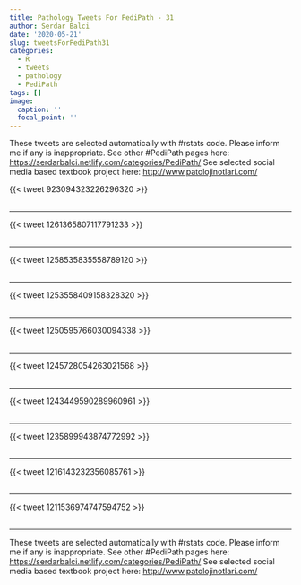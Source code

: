 ```yaml
---
title: Pathology Tweets For PediPath - 31
author: Serdar Balci
date: '2020-05-21'
slug: tweetsForPediPath31
categories:
  - R
  - tweets
  - pathology
  - PediPath
tags: []
image:
  caption: ''
  focal_point: ''
---
```



These tweets are selected automatically with #rstats code. Please inform me if any is inappropriate.
See other #PediPath pages here: https://serdarbalci.netlify.com/categories/PediPath/ 
See selected social media based textbook project here: http://www.patolojinotlari.com/

{{< tweet 923094323226296320 >}}
<br>
<br>
<hr>
{{< tweet 1261365807117791233 >}}
<br>
<br>
<hr>
{{< tweet 1258535835558789120 >}}
<br>
<br>
<hr>
{{< tweet 1253558409158328320 >}}
<br>
<br>
<hr>
{{< tweet 1250595766030094338 >}}
<br>
<br>
<hr>
{{< tweet 1245728054263021568 >}}
<br>
<br>
<hr>
{{< tweet 1243449590289960961 >}}
<br>
<br>
<hr>
{{< tweet 1235899943874772992 >}}
<br>
<br>
<hr>
{{< tweet 1216143232356085761 >}}
<br>
<br>
<hr>
{{< tweet 1211536974747594752 >}}
<br>
<br>
<hr>


These tweets are selected automatically with #rstats code. Please inform me if any is inappropriate.
See other #PediPath pages here: https://serdarbalci.netlify.com/categories/PediPath/ 
See selected social media based textbook project here: http://www.patolojinotlari.com/
